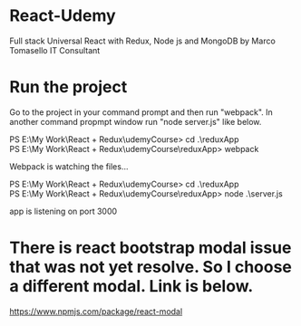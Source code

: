 # React-Udemy
Full stack Universal React with Redux, Node js and MongoDB by Marco Tomasello IT Consultant

# Run the project
Go to the project in your command prompt and then run "webpack". In another command propmpt window run "node server.js" like below.

PS E:\My Work\React + Redux\udemyCourse> cd .\reduxApp\
PS E:\My Work\React + Redux\udemyCourse\reduxApp> webpack

Webpack is watching the files…

PS E:\My Work\React + Redux\udemyCourse> cd .\reduxApp\
PS E:\My Work\React + Redux\udemyCourse\reduxApp> node .\server.js

app is listening on port 3000

# There is react bootstrap modal issue that was not yet resolve. So I choose a different modal. Link is below.
https://www.npmjs.com/package/react-modal
